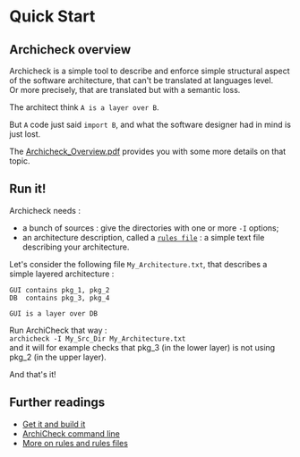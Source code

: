 Quick Start
===========

Archicheck overview
-------------------

Archicheck is a simple tool to describe and enforce simple structural aspect of the software architecture, that can't be translated at languages level.  
Or more precisely, that are translated but with a semantic loss.  

The architect think `A is a layer over B`. 

But `A` code just said `import B`, and what the software designer had in mind is just lost.  

The [Archicheck_Overview.pdf](Archicheck_Overview.pdf) provides you with some more details on that topic. 

Run it!
-------

Archicheck needs :

- a bunch of sources : give the directories with one or more `-I` options;
- an architecture description, called a [`rules file`](rules.md) : a simple text file describing your architecture.

Let's consider the following file `My_Architecture.txt`, that describes a simple layered architecture :

```
GUI contains pkg_1, pkg_2
DB  contains pkg_3, pkg_4

GUI is a layer over DB
```

Run ArchiCheck that way :  
`archicheck -I My_Src_Dir My_Architecture.txt`  
and it will for example checks that pkg_3 (in the lower layer) is not using pkg_2 (in the upper layer).

And that's it!


Further readings 
----------------

- [Get it and build it](building.md)
- [ArchiCheck command line](cmd_line.md)
- [More on rules and rules files](rules.md)


